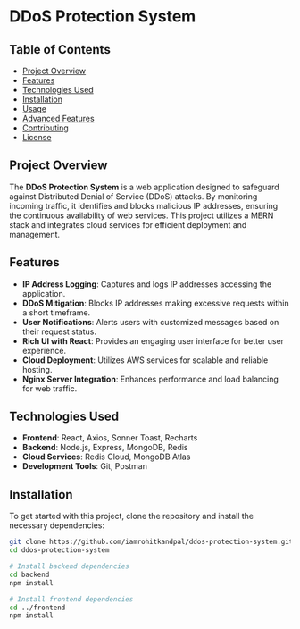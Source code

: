 # DDoS Protection System

## Table of Contents
- [Project Overview](#project-overview)
- [Features](#features)
- [Technologies Used](#technologies-used)
- [Installation](#installation)
- [Usage](#usage)
- [Advanced Features](#advanced-features)
- [Contributing](#contributing)
- [License](#license)

## Project Overview
The **DDoS Protection System** is a web application designed to safeguard against Distributed Denial of Service (DDoS) attacks. By monitoring incoming traffic, it identifies and blocks malicious IP addresses, ensuring the continuous availability of web services. This project utilizes a MERN stack and integrates cloud services for efficient deployment and management.

## Features
- **IP Address Logging**: Captures and logs IP addresses accessing the application.
- **DDoS Mitigation**: Blocks IP addresses making excessive requests within a short timeframe.
- **User Notifications**: Alerts users with customized messages based on their request status.
- **Rich UI with React**: Provides an engaging user interface for better user experience.
- **Cloud Deployment**: Utilizes AWS services for scalable and reliable hosting.
- **Nginx Server Integration**: Enhances performance and load balancing for web traffic.

## Technologies Used
- **Frontend**: React, Axios, Sonner Toast, Recharts
- **Backend**: Node.js, Express, MongoDB, Redis
- **Cloud Services**: Redis Cloud, MongoDB Atlas
- **Development Tools**: Git, Postman

## Installation
To get started with this project, clone the repository and install the necessary dependencies:

```bash
git clone https://github.com/iamrohitkandpal/ddos-protection-system.git
cd ddos-protection-system

# Install backend dependencies
cd backend
npm install

# Install frontend dependencies
cd ../frontend
npm install

